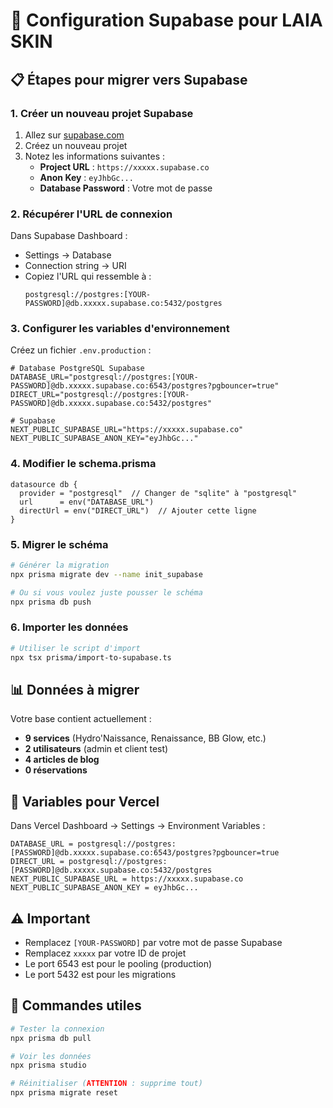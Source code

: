 # 🚀 Configuration Supabase pour LAIA SKIN

## 📋 Étapes pour migrer vers Supabase

### 1. Créer un nouveau projet Supabase
1. Allez sur [supabase.com](https://supabase.com)
2. Créez un nouveau projet
3. Notez les informations suivantes :
   - **Project URL** : `https://xxxxx.supabase.co`
   - **Anon Key** : `eyJhbGc...`
   - **Database Password** : Votre mot de passe

### 2. Récupérer l'URL de connexion
Dans Supabase Dashboard :
- Settings → Database
- Connection string → URI
- Copiez l'URL qui ressemble à :
  ```
  postgresql://postgres:[YOUR-PASSWORD]@db.xxxxx.supabase.co:5432/postgres
  ```

### 3. Configurer les variables d'environnement

Créez un fichier `.env.production` :
```env
# Database PostgreSQL Supabase
DATABASE_URL="postgresql://postgres:[YOUR-PASSWORD]@db.xxxxx.supabase.co:6543/postgres?pgbouncer=true"
DIRECT_URL="postgresql://postgres:[YOUR-PASSWORD]@db.xxxxx.supabase.co:5432/postgres"

# Supabase
NEXT_PUBLIC_SUPABASE_URL="https://xxxxx.supabase.co"
NEXT_PUBLIC_SUPABASE_ANON_KEY="eyJhbGc..."
```

### 4. Modifier le schema.prisma
```prisma
datasource db {
  provider = "postgresql"  // Changer de "sqlite" à "postgresql"
  url      = env("DATABASE_URL")
  directUrl = env("DIRECT_URL")  // Ajouter cette ligne
}
```

### 5. Migrer le schéma
```bash
# Générer la migration
npx prisma migrate dev --name init_supabase

# Ou si vous voulez juste pousser le schéma
npx prisma db push
```

### 6. Importer les données
```bash
# Utiliser le script d'import
npx tsx prisma/import-to-supabase.ts
```

## 📊 Données à migrer

Votre base contient actuellement :
- **9 services** (Hydro'Naissance, Renaissance, BB Glow, etc.)
- **2 utilisateurs** (admin et client test)
- **4 articles de blog**
- **0 réservations**

## 🔐 Variables pour Vercel

Dans Vercel Dashboard → Settings → Environment Variables :

```
DATABASE_URL = postgresql://postgres:[PASSWORD]@db.xxxxx.supabase.co:6543/postgres?pgbouncer=true
DIRECT_URL = postgresql://postgres:[PASSWORD]@db.xxxxx.supabase.co:5432/postgres
NEXT_PUBLIC_SUPABASE_URL = https://xxxxx.supabase.co
NEXT_PUBLIC_SUPABASE_ANON_KEY = eyJhbGc...
```

## ⚠️ Important
- Remplacez `[YOUR-PASSWORD]` par votre mot de passe Supabase
- Remplacez `xxxxx` par votre ID de projet
- Le port 6543 est pour le pooling (production)
- Le port 5432 est pour les migrations

## 🎯 Commandes utiles

```bash
# Tester la connexion
npx prisma db pull

# Voir les données
npx prisma studio

# Réinitialiser (ATTENTION : supprime tout)
npx prisma migrate reset
```
